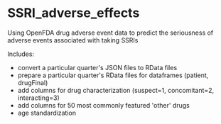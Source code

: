 # SSRI_adverse_effects
Using OpenFDA drug adverse event data to predict the seriousness of adverse events associated with taking SSRIs

Includes:
- convert a particular quarter's JSON files to RData files
- prepare a particular quarter's RData files for dataframes (patient, drugFinal)
- add columns for drug characterization (suspect=1, concomitant=2, interacting=3)
- add columns for 50 most commonly featured 'other' drugs
- age standardization
